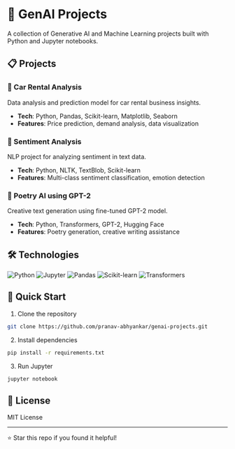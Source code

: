 # 🤖 GenAI Projects

A collection of Generative AI and Machine Learning projects built with Python and Jupyter notebooks.

## 📋 Projects

### 🚗 Car Rental Analysis
Data analysis and prediction model for car rental business insights.
- **Tech**: Python, Pandas, Scikit-learn, Matplotlib, Seaborn
- **Features**: Price prediction, demand analysis, data visualization

### 💭 Sentiment Analysis
NLP project for analyzing sentiment in text data.
- **Tech**: Python, NLTK, TextBlob, Scikit-learn
- **Features**: Multi-class sentiment classification, emotion detection

### 📝 Poetry AI using GPT-2
Creative text generation using fine-tuned GPT-2 model.
- **Tech**: Python, Transformers, GPT-2, Hugging Face
- **Features**: Poetry generation, creative writing assistance

## 🛠️ Technologies

![Python](https://img.shields.io/badge/Python-3776AB?style=flat&logo=python&logoColor=white)
![Jupyter](https://img.shields.io/badge/Jupyter-F37626?style=flat&logo=jupyter&logoColor=white)
![Pandas](https://img.shields.io/badge/Pandas-150458?style=flat&logo=pandas&logoColor=white)
![Scikit-learn](https://img.shields.io/badge/Scikit--learn-F7931E?style=flat&logo=scikitlearn&logoColor=white)
![Transformers](https://img.shields.io/badge/🤗%20Transformers-FFD21E?style=flat)

## 🚀 Quick Start

1. Clone the repository
```bash
git clone https://github.com/pranav-abhyankar/genai-projects.git
```

2. Install dependencies
```bash
pip install -r requirements.txt
```

3. Run Jupyter
```bash
jupyter notebook
```

## 📄 License

MIT License



---

⭐ Star this repo if you found it helpful!
